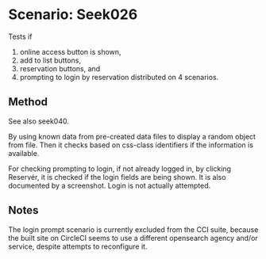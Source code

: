 # Scenario: Seek026

Tests if 
1. online access button is shown,
2. add to list buttons, 
3. reservation buttons, and 
4. prompting to login by reservation
distributed on 4 scenarios.

## Method
See also seek040.

By using known data from pre-created data files to display a random object from file.
Then it checks based on css-class identifiers if the information is available.

For checking prompting to login, if not already logged in, by clicking Reservér, it is checked if the login fields are being shown. It is also documented by a screenshot. Login is not actually attempted.
  

## Notes
The login prompt scenario is currently excluded from the CCI suite, because the built site on CircleCI seems to use a different opensearch agency and/or service, despite attempts to reconfigure it. 


